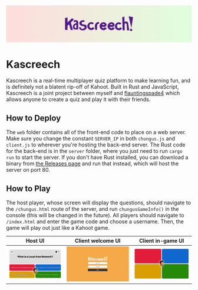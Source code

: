 ![Kascreech Banner](assets/banner.png)

# Kascreech
Kascreech is a real-time multiplayer quiz platform to make learning fun, and is definitely not a blatent rip-off of Kahoot. Built in Rust and JavaScript, Kascreech is a joint project between myself and [flauntingspade4](https://github.com/flauntingspade4) which allows anyone to create a quiz and play it with their friends.

## How to Deploy
The `web` folder contains all of the front-end code to place on a web server. Make sure you change the constant `SERVER_IP` in both `chungus.js` and `client.js` to wherever you're hosting the back-end server. The Rust code for the back-end is in the `server` folder, where you just need to run `cargo run` to start the server. If you don't have Rust installed, you can download a binary from [the Releases page](https://github.com/w-henderson/Kascreech/releases) and run that instead, which will host the server on port 80.

## How to Play
The host player, whose screen will display the questions, should navigate to the `/chungus.html` route of the server, and run `chungusGameInfo()` in the console (this will be changed in the future). All players should navigate to `/index.html` and enter the game code and choose a username. Then, the game will play out just like a Kahoot game.

| Host UI | Client welcome UI | Client in-game UI |
| --- | --- | --- |
| ![Host screen](assets/screenshot_chungus.png) | ![Client home screen](assets/screenshot_client.png) | ![Client in-game screen](assets/screenshot_client_ingame.png) |